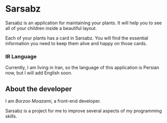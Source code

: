 # Sarsabz

Sarsabz is an application for maintaining your plants. It will help you to see all of your children inside a beautiful layout.

Each of your plants has a card in Sarsabz. You will find the essential information you need to keep them alive and happy on those cards.

### IR Language

Currently, I am living in Iran, so the language of this application is Persian now, but I will add English soon.

## About the developer

I am *Borzoo Moazami*, a front-end developer. 

Sarsabz is a project for me to improve several aspects of my programming skills.


